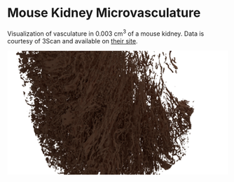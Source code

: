 
# Mouse Kidney Microvasculature

Visualization of vasculature in 0.003 cm<sup>3</sup> of a mouse kidney. Data is courtesy of 3Scan and available on [their site](http://www.3scan.com/open/).

![Sample Render](mouse.kidney.render.001.png "Sample Render")

